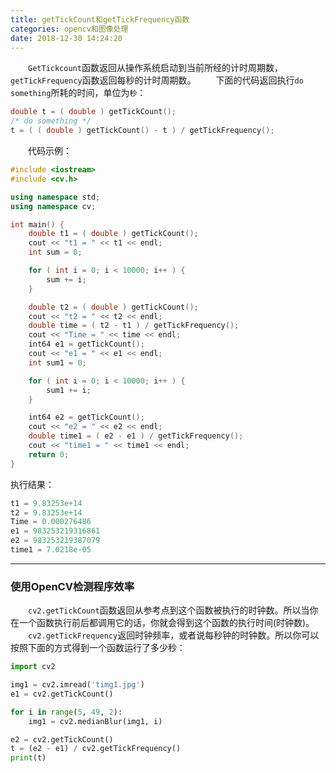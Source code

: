 ```yaml
---
title: getTickCount和getTickFrequency函数
categories: opencv和图像处理
date: 2018-12-30 14:24:20
---
```

&emsp;&emsp;`GetTickcount`函数返回从操作系统启动到当前所经的计时周期数，`getTickFrequency`函数返回每秒的计时周期数。<!--more-->
&emsp;&emsp;下面的代码返回执行`do something`所耗的时间，单位为`秒`：

``` cpp
double t = ( double ) getTickCount();
/* do something */
t = ( ( double ) getTickCount() - t ) / getTickFrequency();
```

&emsp;&emsp;代码示例：

``` cpp
#include <iostream>
#include <cv.h>

using namespace std;
using namespace cv;

int main() {
    double t1 = ( double ) getTickCount();
    cout << "t1 = " << t1 << endl;
    int sum = 0;

    for ( int i = 0; i < 10000; i++ ) {
        sum += i;
    }

    double t2 = ( double ) getTickCount();
    cout << "t2 = " << t2 << endl;
    double time = ( t2 - t1 ) / getTickFrequency();
    cout << "Time = " << time << endl;
    int64 e1 = getTickCount();
    cout << "e1 = " << e1 << endl;
    int sum1 = 0;

    for ( int i = 0; i < 10000; i++ ) {
        sum1 += i;
    }

    int64 e2 = getTickCount();
    cout << "e2 = " << e2 << endl;
    double time1 = ( e2 - e1 ) / getTickFrequency();
    cout << "time1 = " << time1 << endl;
    return 0;
}
```

执行结果：

``` cpp
t1 = 9.83253e+14
t2 = 9.83253e+14
Time = 0.000276486
e1 = 983253219316861
e2 = 983253219387079
time1 = 7.0218e-05
```

---

### 使用OpenCV检测程序效率

&emsp;&emsp;`cv2.getTickCount`函数返回从参考点到这个函数被执行的时钟数。所以当你在一个函数执行前后都调用它的话，你就会得到这个函数的执行时间(时钟数)。
&emsp;&emsp;`cv2.getTickFrequency`返回时钟频率，或者说每秒钟的时钟数。所以你可以按照下面的方式得到一个函数运行了多少秒：

``` python
import cv2

img1 = cv2.imread('timg1.jpg')
e1 = cv2.getTickCount()

for i in range(5, 49, 2):
    img1 = cv2.medianBlur(img1, i)

e2 = cv2.getTickCount()
t = (e2 - e1) / cv2.getTickFrequency()
print(t)
```